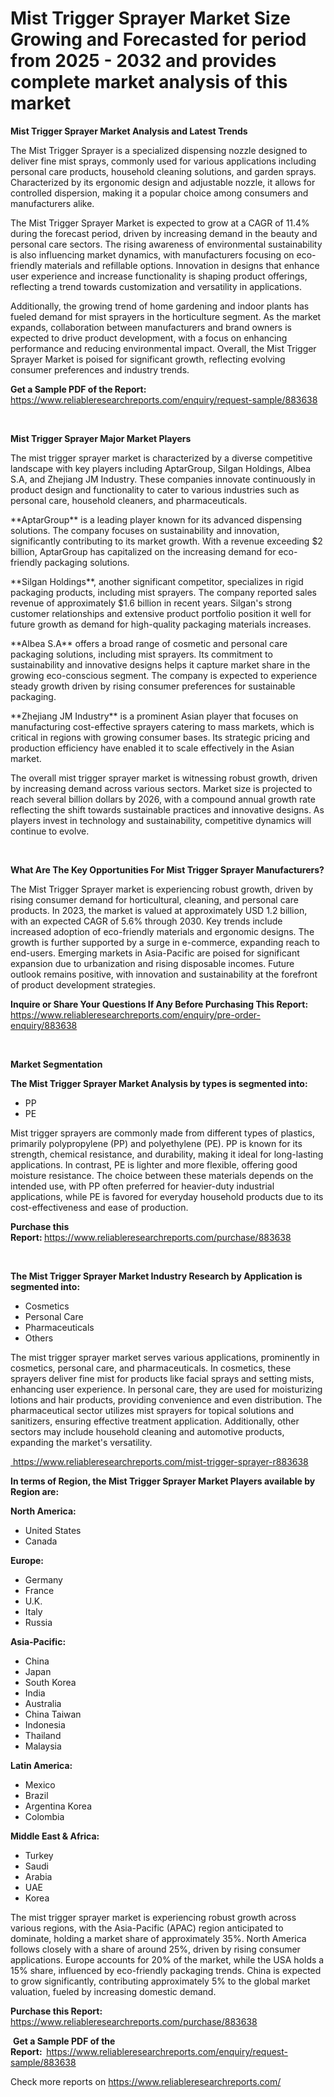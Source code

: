<p><h1>Mist Trigger Sprayer Market Size Growing and Forecasted for period from 2025 - 2032 and provides complete market analysis of this market</h1></p><p><strong>Mist Trigger Sprayer Market Analysis and Latest Trends</strong></p>
<p><p>The Mist Trigger Sprayer is a specialized dispensing nozzle designed to deliver fine mist sprays, commonly used for various applications including personal care products, household cleaning solutions, and garden sprays. Characterized by its ergonomic design and adjustable nozzle, it allows for controlled dispersion, making it a popular choice among consumers and manufacturers alike.</p><p>The Mist Trigger Sprayer Market is expected to grow at a CAGR of 11.4% during the forecast period, driven by increasing demand in the beauty and personal care sectors. The rising awareness of environmental sustainability is also influencing market dynamics, with manufacturers focusing on eco-friendly materials and refillable options. Innovation in designs that enhance user experience and increase functionality is shaping product offerings, reflecting a trend towards customization and versatility in applications.</p><p>Additionally, the growing trend of home gardening and indoor plants has fueled demand for mist sprayers in the horticulture segment. As the market expands, collaboration between manufacturers and brand owners is expected to drive product development, with a focus on enhancing performance and reducing environmental impact. Overall, the Mist Trigger Sprayer Market is poised for significant growth, reflecting evolving consumer preferences and industry trends.</p></p>
<p><strong>Get a Sample PDF of the Report:&nbsp;</strong> <a href="https://www.reliableresearchreports.com/enquiry/request-sample/883638?utm_campaign=2665&utm_medium=2&utm_source=Github&utm_content=ia&utm_term=04042025&utm_id=mist-trigger-sprayer">https://www.reliableresearchreports.com/enquiry/request-sample/883638</a></p>
<p>&nbsp;</p>
<p><strong>Mist Trigger Sprayer Major Market Players</strong></p>
<p><p>The mist trigger sprayer market is characterized by a diverse competitive landscape with key players including AptarGroup, Silgan Holdings, Albea S.A, and Zhejiang JM Industry. These companies innovate continuously in product design and functionality to cater to various industries such as personal care, household cleaners, and pharmaceuticals.</p><p>**AptarGroup** is a leading player known for its advanced dispensing solutions. The company focuses on sustainability and innovation, significantly contributing to its market growth. With a revenue exceeding $2 billion, AptarGroup has capitalized on the increasing demand for eco-friendly packaging solutions.</p><p>**Silgan Holdings**, another significant competitor, specializes in rigid packaging products, including mist sprayers. The company reported sales revenue of approximately $1.6 billion in recent years. Silgan's strong customer relationships and extensive product portfolio position it well for future growth as demand for high-quality packaging materials increases.</p><p>**Albea S.A** offers a broad range of cosmetic and personal care packaging solutions, including mist sprayers. Its commitment to sustainability and innovative designs helps it capture market share in the growing eco-conscious segment. The company is expected to experience steady growth driven by rising consumer preferences for sustainable packaging.</p><p>**Zhejiang JM Industry** is a prominent Asian player that focuses on manufacturing cost-effective sprayers catering to mass markets, which is critical in regions with growing consumer bases. Its strategic pricing and production efficiency have enabled it to scale effectively in the Asian market.</p><p>The overall mist trigger sprayer market is witnessing robust growth, driven by increasing demand across various sectors. Market size is projected to reach several billion dollars by 2026, with a compound annual growth rate reflecting the shift towards sustainable practices and innovative designs. As players invest in technology and sustainability, competitive dynamics will continue to evolve.</p></p>
<p>&nbsp;</p>
<p><strong>What Are The Key Opportunities For Mist Trigger Sprayer Manufacturers?</strong></p>
<p><p>The Mist Trigger Sprayer market is experiencing robust growth, driven by rising consumer demand for horticultural, cleaning, and personal care products. In 2023, the market is valued at approximately USD 1.2 billion, with an expected CAGR of 5.6% through 2030. Key trends include increased adoption of eco-friendly materials and ergonomic designs. The growth is further supported by a surge in e-commerce, expanding reach to end-users. Emerging markets in Asia-Pacific are poised for significant expansion due to urbanization and rising disposable incomes. Future outlook remains positive, with innovation and sustainability at the forefront of product development strategies.</p></p>
<p><strong>Inquire or Share Your Questions If Any Before Purchasing This Report:</strong> <a href="https://www.reliableresearchreports.com/enquiry/pre-order-enquiry/883638?utm_campaign=2665&utm_medium=2&utm_source=Github&utm_content=ia&utm_term=04042025&utm_id=mist-trigger-sprayer">https://www.reliableresearchreports.com/enquiry/pre-order-enquiry/883638</a></p>
<p>&nbsp;</p>
<p><strong>Market Segmentation</strong></p>
<p><strong>The Mist Trigger Sprayer Market Analysis by types is segmented into:</strong></p>
<p><ul><li>PP</li><li>PE</li></ul></p>
<p><p>Mist trigger sprayers are commonly made from different types of plastics, primarily polypropylene (PP) and polyethylene (PE). PP is known for its strength, chemical resistance, and durability, making it ideal for long-lasting applications. In contrast, PE is lighter and more flexible, offering good moisture resistance. The choice between these materials depends on the intended use, with PP often preferred for heavier-duty industrial applications, while PE is favored for everyday household products due to its cost-effectiveness and ease of production.</p></p>
<p><strong>Purchase this Report:&nbsp;</strong><a href="https://www.reliableresearchreports.com/purchase/883638?utm_campaign=2665&utm_medium=2&utm_source=Github&utm_content=ia&utm_term=04042025&utm_id=mist-trigger-sprayer">https://www.reliableresearchreports.com/purchase/883638</a></p>
<p>&nbsp;</p>
<p><strong>The Mist Trigger Sprayer Market Industry Research by Application is segmented into:</strong></p>
<p><ul><li>Cosmetics</li><li>Personal Care</li><li>Pharmaceuticals</li><li>Others</li></ul></p>
<p><p>The mist trigger sprayer market serves various applications, prominently in cosmetics, personal care, and pharmaceuticals. In cosmetics, these sprayers deliver fine mist for products like facial sprays and setting mists, enhancing user experience. In personal care, they are used for moisturizing lotions and hair products, providing convenience and even distribution. The pharmaceutical sector utilizes mist sprayers for topical solutions and sanitizers, ensuring effective treatment application. Additionally, other sectors may include household cleaning and automotive products, expanding the market's versatility.</p></p>
<p><a href="https://www.reliableresearchreports.com/mist-trigger-sprayer-r883638?utm_campaign=2665&utm_medium=2&utm_source=Github&utm_content=ia&utm_term=04042025&utm_id=mist-trigger-sprayer">&nbsp;https://www.reliableresearchreports.com/mist-trigger-sprayer-r883638</a></p>
<p><strong>In terms of Region, the Mist Trigger Sprayer Market Players available by Region are:</strong></p>
<p>
    <p> <strong> North America: </strong>
        <ul>
            <li>United States</li>
            <li>Canada</li>
        </ul>
        </p> 
    <p> <strong> Europe: </strong>
        <ul>
            <li>Germany</li>
            <li>France</li>
            <li>U.K.</li>
            <li>Italy</li>
            <li>Russia</li>
        </ul>
        </p> 
    <p> <strong> Asia-Pacific: </strong>
        <ul>
            <li>China</li>
            <li>Japan</li>
            <li>South Korea</li>
            <li>India</li>
            <li>Australia</li>
            <li>China Taiwan</li>
            <li>Indonesia</li>
            <li>Thailand</li>
            <li>Malaysia</li>
        </ul>
        </p> 
    <p> <strong> Latin America: </strong>
        <ul>
            <li>Mexico</li>
            <li>Brazil</li>
            <li>Argentina Korea</li>
            <li>Colombia</li>
        </ul>
        </p> 
    <p> <strong> Middle East & Africa: </strong>
        <ul>
            <li>Turkey</li>
            <li>Saudi</li>
            <li>Arabia</li>
            <li>UAE</li>
            <li>Korea</li>
        </ul>
    </p>
    </p>
<p><p>The mist trigger sprayer market is experiencing robust growth across various regions, with the Asia-Pacific (APAC) region anticipated to dominate, holding a market share of approximately 35%. North America follows closely with a share of around 25%, driven by rising consumer applications. Europe accounts for 20% of the market, while the USA holds a 15% share, influenced by eco-friendly packaging trends. China is expected to grow significantly, contributing approximately 5% to the global market valuation, fueled by increasing domestic demand.</p></p>
<p><strong>Purchase this Report: </strong><a href="https://www.reliableresearchreports.com/purchase/883638?utm_campaign=2665&utm_medium=2&utm_source=Github&utm_content=ia&utm_term=04042025&utm_id=mist-trigger-sprayer">https://www.reliableresearchreports.com/purchase/883638</a></p>
<p>&nbsp;<strong>Get a Sample PDF of the Report:&nbsp;&nbsp;</strong><a href="https://www.reliableresearchreports.com/enquiry/request-sample/883638?utm_campaign=2665&utm_medium=2&utm_source=Github&utm_content=ia&utm_term=04042025&utm_id=mist-trigger-sprayer">https://www.reliableresearchreports.com/enquiry/request-sample/883638</a></p>
<p><strong></strong></p>
<p>Check more reports on <a href="https://www.reliableresearchreports.com/?utm_campaign=2665&utm_medium=2&utm_source=Github&utm_content=ia&utm_term=04042025&utm_id=mist-trigger-sprayer">https://www.reliableresearchreports.com/</a></p>